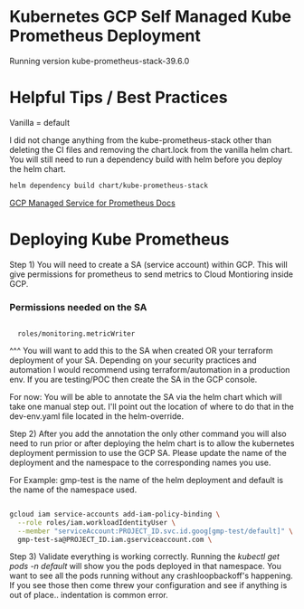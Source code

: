 # Kubernetes GCP Self Managed Kube Prometheus Deployment

Running version kube-prometheus-stack-39.6.0
<br>

# Helpful Tips / Best Practices

Vanilla = default 

I did not change anything from the kube-prometheus-stack other than deleting the CI files and removing the chart.lock from the vanilla helm chart. You will still need to run a dependency build with helm before you deploy the helm chart. 
```bash
helm dependency build chart/kube-prometheus-stack
```

[GCP Managed Service for Prometheus Docs](https://cloud.google.com/stackdriver/docs/managed-prometheus)

# Deploying Kube Prometheus 

Step 1) You will need to create a SA (service account) within GCP. This will give permissions for prometheus to send metrics to Cloud Montioring inside GCP. 

### Permissions needed on the SA

```

  roles/monitoring.metricWriter

```

^^^ You will want to add this to the SA when created OR your terraform deployment of your SA. Depending on your security practices and automation I would recommend using terraform/automation in a production env. If you are testing/POC then create the SA in the GCP console.

For now: You will be able to annotate the SA via the helm chart which will take one manual step out. I'll point out the location of where to do that in the dev-env.yaml file located in the helm-override. 

Step 2) After you add the annotation the only other command you will also need to run prior or after deploying the helm chart is to allow the kubernetes deployment permission to use the GCP SA. Please update the name of the deployment and the namespace to the corresponding names you use.

For Example: gmp-test is the name of the helm deployment and default is the name of the namespace used. 

```bash

gcloud iam service-accounts add-iam-policy-binding \
  --role roles/iam.workloadIdentityUser \
  --member "serviceAccount:PROJECT_ID.svc.id.goog[gmp-test/default]" \
  gmp-test-sa@PROJECT_ID.iam.gserviceaccount.com \

```

Step 3) Validate everything is working correctly. Running the <em>kubectl get pods -n default</em> will show you the pods deployed in that namespace. You want to see all the pods running without any crashloopbackoff's happening. If you see those then come threw your configuration and see if anything is out of place.. indentation is common error.


